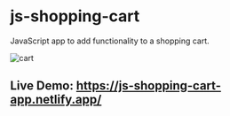 # js-shopping-cart
JavaScript app to add functionality to a shopping cart. 

![cart](https://user-images.githubusercontent.com/63690382/108014166-65e4c080-7035-11eb-9a86-3dfe4f1c1641.PNG)


## Live Demo: https://js-shopping-cart-app.netlify.app/
